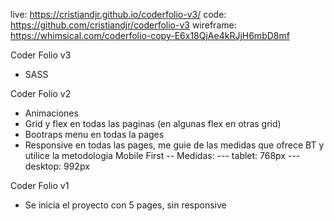 live: https://cristiandjr.github.io/coderfolio-v3/
code: https://github.com/cristiandjr/coderfolio-v3
wireframe: https://whimsical.com/coderfolio-copy-E6x18QjAe4kRJjH6mbD8mf

Coder Folio v3
- SASS

Coder Folio v2
- Animaciones
- Grid y flex en todas las paginas (en algunas flex en otras grid)
- Bootraps menu en todas la pages
- Responsive en todas las pages, me guie de las medidas que ofrece BT y utilice la metodologia Mobile First
-- Medidas:
--- tablet: 768px
--- desktop: 992px

Coder Folio v1
- Se inicia el proyecto con 5 pages, sin responsive

